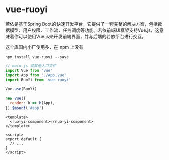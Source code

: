 # vue-ruoyi

若依是基于Spring Boot的快速开发平台，它提供了一套完整的解决方案，包括数据模型、用户权限、工作流、任务调度等功能。若依前端UI框架支持Vue.js，这意味着你可以使用Vue.js来开发前端界面，并与后端的若依平台进行交互。

这个库国内小厂使用多，在 npm 上没有

```text
npm install vue-ruoyi --save
```

```javascript
// main.js 或其他入口文件
import Vue from 'vue'
import App from './App.vue'
import RuoYi from 'vue-ruoyi'
 
Vue.use(RuoYi)
 
new Vue({
  render: h => h(App),
}).$mount('#app')
```

```text
<template>
  <ruo-yi-component></ruo-yi-component>
</template>
 
<script>
export default {
  // ...
}
</script>
```

​


